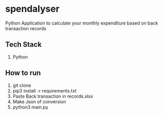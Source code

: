 # spendalyser
Python Application to calculate your monthly expenditure based on back transaction records


## Tech Stack
1. Python

## How to run
1. git clone
2. pip3 install -r requirements.txt
3. Paste Back transaction in records.xlsx
4. Make Json of conversion
5. python3 main.py